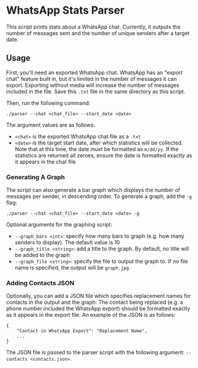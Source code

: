 # WhatsApp Stats Parser

This script prints stats about a WhatsApp chat. Currently, it outputs the number of messages sent and the number of unique senders after a target date.

## Usage

First, you'll need an exported WhatsApp chat. WhatsApp has an "export chat" feature built in, but it's limited in the number of messages it can export. Exporting without media will increase the number of messages included in the file. Save this `.txt` file in the same directory as this script.

Then, run the following command:

```
./parser --chat <chat_file> --start_date <date>
```

The argument values are as follows:

- `<chat>` is the exported WhatsApp chat file as a `.txt`
- `<date>` is the target start date, after which statistics will be collected. Note that at this time, the date must be formatted as `m/dd/yy`. If the statistics are returned all zeroes, ensure the date is formatted exactly as it appears in the chat file

### Generating A Graph

The script can also generate a bar graph which displays the number of messages per sender, in descending order. To generate a graph, add the `-g` flag:

```
./parser --chat <chat_file> --start_date <date> -g
```

Optional arguments for the graphing script:

- `--graph_bars <int>`: specify how many bars to graph (e.g. how many senders to display). The default value is 10
- `--graph_title <string>`: add a title to the graph. By default, no title will be added to the graph
- `--graph_file <string>`: specify the file to output the graph to. If no file name is specified, the output will be `graph.jpg`

### Adding Contacts JSON

Optionally, you can add a JSON file which specifies replacement names for contacts in the output and the graph. The contact being replaced (e.g. a phone number included the WhatsApp export) should be formatted exactly as it appears in the export file. An example of the JSON is as follows:

```
{
    "Contact in WhatsApp Export": "Replacement Name",
    ...
}
```

The JSON file is passed to the parser script with the following argument: `--contacts <contacts.json>`.